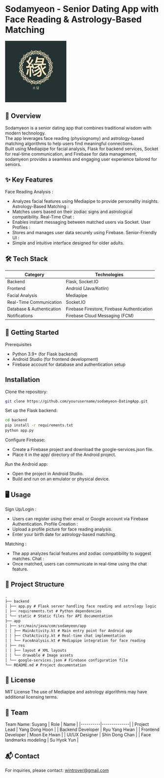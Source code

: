 # Sodamyeon - Senior Dating App with Face Reading & Astrology-Based Matching
<img src="SuyangApp/app/src/main/res/drawable/logo_sodamyeon.png" alt="Project Logo" style="width:200px; height:auto;"/>

## 📖 Overview
Sodamyeon is a senior dating app that combines traditional wisdom with modern technology.</br>
The app leverages face reading (physiognomy) and astrology-based matching algorithms to help users find meaningful connections.</br>
Built using Mediapipe for facial analysis, Flask for backend services, Socket for real-time communication, and Firebase for data management, sodamyeon provides a seamless and engaging user experience tailored for seniors.

## ✨ Key Features
Face Reading Analysis :
- Analyzes facial features using Mediapipe to provide personality insights.
Astrology-Based Matching :
- Matches users based on their zodiac signs and astrological compatibility.
Real-Time Chat :
- Enables instant messaging between matched users via Socket.
User Profiles :
- Stores and manages user data securely using Firebase.
Senior-Friendly UI :
- Simple and intuitive interface designed for older adults.

## 🛠 Tech Stack
| Category | Technologies |
|----------|--------------|
| Backend | Flask, Socket.IO |
| Frontend | Android (Java/Kotlin) |
| Facial Analysis | Mediapipe |
| Real-Time Communication | Socket.IO |
| Database & Authentication | Firebase Firestore, Firebase Authentication |
| Notifications | Firebase Cloud Messaging (FCM) |

## 🚀 Getting Started
Prerequisites
- Python 3.9+ (for Flask backend)
- Android Studio (for frontend development)
- Firebase account for database and authentication setup
  
## Installation
Clone the repository:
```bash
git clone https://github.com/yourusername/sodamyeon-DatingApp.git
```
Set up the Flask backend:
```bash
cd backend
pip install -r requirements.txt
python app.py
```
Configure Firebase:
- Create a Firebase project and download the google-services.json file.
- Place it in the app/ directory of the Android project.
  
Run the Android app:
- Open the project in Android Studio.
- Build and run on an emulator or physical device.
  
## 🖥 Usage
Sign Up/Login :
- Users can register using their email or Google account via Firebase Authentication.
Profile Creation :
- Upload a profile picture for face reading analysis.
- Enter your birth date for astrology-based matching.
  
Matching :
- The app analyzes facial features and zodiac compatibility to suggest matches.
Chat :
- Once matched, users can communicate in real-time using the chat feature.
  
## 📁 Project Structure
```
.
├── backend
│ ├── app.py # Flask server handling face reading and astrology logic
│ ├── requirements.txt # Python dependencies
│ └── static # Static files for API documentation
├── app
│ ├── src/main/java/com/sodamyeon/app
│ │ ├── MainActivity.kt # Main entry point for Android app
│ │ ├── ChatActivity.kt # Real-time chat implementation
│ │ └── FaceAnalysis.kt # Mediapipe integration for face reading
│ ├── res
│ │ ├── layout # XML layouts
│ │ └── drawable # Image assets
│ └── google-services.json # Firebase configuration file
└── README.md # Project documentation
```

## 📄 License
MIT License
The use of Mediapipe and astrology algorithms may have additional licensing terms.

## 🤝 Team
Team Name: Suyang
| Role | Name |
|----------|--------------|
| Project Lead | Yang Dong Hoon |
| Backend Developer | Ryu Yang Hwan |
| Frontend Developer | Moon Ee Hwan |
| UI/UX Designer | Shin Dong Chan |
| Face landmarks modeling | Su Hyok Yun |

## 📬 Contact
For inquiries, please contact:
wintrover@gmail.com
